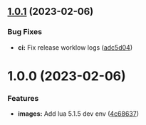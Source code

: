 ## [1.0.1](https://github.com/roalcantara/dockers/compare/v1.0.0...v1.0.1) (2023-02-06)


### Bug Fixes

* **ci:** Fix release worklow logs ([adc5d04](https://github.com/roalcantara/dockers/commit/adc5d041e907a2923832a6dcd30062ade340309f))

# 1.0.0 (2023-02-06)


### Features

* **images:** Add lua 5.1.5 dev env ([4c68637](https://github.com/roalcantara/dockers/commit/4c68637675d4dbedda09b2f95e1d55c5dbc6dd3a))
